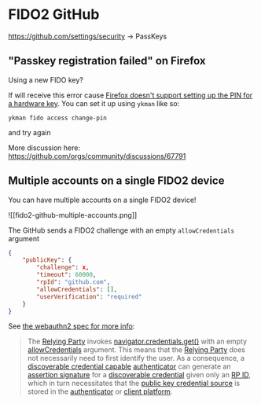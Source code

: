 # FIDO2 GitHub

<https://github.com/settings/security> -> PassKeys
## "Passkey registration failed" on Firefox

Using a new FIDO key?

If will receive this error cause [Firefox doesn't support setting up the PIN for a hardware key](https://www.yubico.com/blog/firefox-support-for-fido2-authenticators-is-here/). You can set it up using `ykman` like so:

`ykman fido access change-pin`

and try again


More discussion here: <https://github.com/orgs/community/discussions/67791>

## Multiple accounts on a single FIDO2 device

You can have multiple accounts on a single FIDO2 device!

![[fido2-github-multiple-accounts.png]]

The GitHub sends a FIDO2 challenge with an empty `allowCredentials` argument
```json
{
    "publicKey": {
        "challenge": x,
        "timeout": 60000,
        "rpId": "github.com",
        "allowCredentials": [],
        "userVerification": "required"
    }
}
```

See [the webauthn2 spec for more info](https://www.w3.org/TR/webauthn-2/#client-side):
> The [Relying Party](https://www.w3.org/TR/webauthn-2/#relying-party) invokes [navigator.credentials.get()](https://w3c.github.io/webappsec-credential-management/#dom-credentialscontainer-get) with an empty [allowCredentials](https://www.w3.org/TR/webauthn-2/#dom-publickeycredentialrequestoptions-allowcredentials) argument. This means that the [Relying Party](https://www.w3.org/TR/webauthn-2/#relying-party) does not necessarily need to first identify the user.
> As a consequence, a [discoverable credential capable](https://www.w3.org/TR/webauthn-2/#discoverable-credential-capable) [authenticator](https://www.w3.org/TR/webauthn-2/#authenticator) can generate an [assertion signature](https://www.w3.org/TR/webauthn-2/#assertion-signature) for a [discoverable credential](https://www.w3.org/TR/webauthn-2/#discoverable-credential) given only an [RP ID](https://www.w3.org/TR/webauthn-2/#rp-id), which in turn necessitates that the [public key credential source](https://www.w3.org/TR/webauthn-2/#public-key-credential-source) is stored in the [authenticator](https://www.w3.org/TR/webauthn-2/#authenticator) or [client platform](https://www.w3.org/TR/webauthn-2/#client-platform).